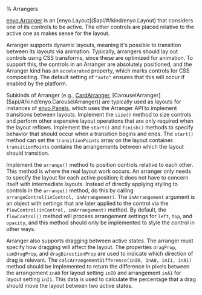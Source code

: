 % Arrangers

[enyo.Arranger]($api/#/kind/enyo.Arranger) is an
[enyo.Layout]($api/#/kind/enyo.Layout) that considers one of its controls to be
active.  The other controls are placed relative to the active one as makes sense
for the layout.

Arranger supports dynamic layouts, meaning it's possible to transition between
its layouts via animation. Typically, arrangers should lay out controls using
CSS transforms, since these are optimized for animation. To support this, the
controls in an Arranger are absolutely positioned, and the Arranger kind has an
`accelerated` property, which marks controls for CSS compositing. The default
setting of `"auto"` ensures that this will occur if enabled by the platform.

Subkinds of Arranger (e.g., [CardArranger]($api/#/kind/enyo.CardArranger),
[CarouselArranger]($api/#/kind/enyo.CarouselArranger)) are typically used as
layouts for instances of [enyo.Panels]($api/#/kind/enyo.Panels), which uses the
Arranger API to implement transitions between layouts.  Implement the `size()`
method to size controls and perform other expensive layout operations that are
only required when the layout reflows.  Implement the `start()` and `finish()`
methods to specify behavior that should occur when a transition begins and ends.
The `start()` method can set the `transitionPoints` array on the layout
container.  `transitionPoints` contains the arrangements between which the
layout should transition.

Implement the `arrange()` method to position controls relative to each other.
This method is where the real layout work occurs.  An arranger only needs to
specify the layout for each active position; it does not have to concern itself
with intermediate layouts.  Instead of directly applying styling to controls in
the `arrange()` method, do this by calling `arrangeControl(inControl, inArrangement)`.
The `inArrangement` argument is an object with settings that are later applied
to the control via the `flowControl(inControl, inArrangement)` method.  By
default, the `flowControl()` method will process arrangement settings	for
`left`, `top`, and `opacity`, and this method should only be implemented to
style the control in other ways.

Arranger also supports dragging between active states.  The arranger must specify
how dragging will affect the layout.  The properties `dragProp`, `canDragProp`,
and `dragDirectionProp` are used to indicate which direction of drag is
relevant. The `calcArrangementDifference(inI0, inA0, inI1, inA1)` method should
be implemented to return the difference in pixels between the arrangement `inA0`
for layout setting `inI0` and arrangement `inA1` for layout	setting `inI1`.
This data is used to calculate the percentage that a drag should move the layout
between two active states.